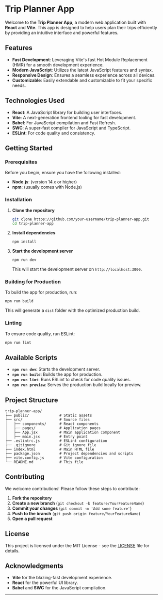 # Trip Planner App

Welcome to the **Trip Planner App**, a modern web application built with **React** and **Vite**. This app is designed to help users plan their trips efficiently by providing an intuitive interface and powerful features.

## Features

- **Fast Development**: Leveraging Vite's fast Hot Module Replacement (HMR) for a smooth development experience.
- **Modern JavaScript**: Utilizes the latest JavaScript features and syntax.
- **Responsive Design**: Ensures a seamless experience across all devices.
- **Customizable**: Easily extendable and customizable to fit your specific needs.

## Technologies Used

- **React**: A JavaScript library for building user interfaces.
- **Vite**: A next-generation frontend tooling for fast development.
- **Babel**: For JavaScript compilation and Fast Refresh.
- **SWC**: A super-fast compiler for JavaScript and TypeScript.
- **ESLint**: For code quality and consistency.

## Getting Started

### Prerequisites

Before you begin, ensure you have the following installed:

- **Node.js**: (version 14.x or higher)
- **npm**: (usually comes with Node.js)

### Installation

1. **Clone the repository**

   ```bash
   git clone https://github.com/your-username/trip-planner-app.git
   cd trip-planner-app
   ```

2. **Install dependencies**

   ```bash
   npm install
   ```

3. **Start the development server**

   ```bash
   npm run dev
   ```

   This will start the development server on `http://localhost:3000`.

### Building for Production

To build the app for production, run:

```bash
npm run build
```

This will generate a `dist` folder with the optimized production build.

### Linting

To ensure code quality, run ESLint:

```bash
npm run lint
```

## Available Scripts

- **`npm run dev`**: Starts the development server.
- **`npm run build`**: Builds the app for production.
- **`npm run lint`**: Runs ESLint to check for code quality issues.
- **`npm run preview`**: Serves the production build locally for preview.

## Project Structure

```
trip-planner-app/
├── public/              # Static assets
├── src/                 # Source files
│   ├── components/      # React components
│   ├── pages/           # Application pages
│   ├── App.jsx          # Main application component
│   ├── main.jsx         # Entry point
├── .eslintrc.js         # ESLint configuration
├── .gitignore           # Git ignore file
├── index.html           # Main HTML file
├── package.json         # Project dependencies and scripts
├── vite.config.js       # Vite configuration
└── README.md            # This file
```

## Contributing

We welcome contributions! Please follow these steps to contribute:

1. **Fork the repository**
2. **Create a new branch** (`git checkout -b feature/YourFeatureName`)
3. **Commit your changes** (`git commit -m 'Add some feature'`)
4. **Push to the branch** (`git push origin feature/YourFeatureName`)
5. **Open a pull request**

## License

This project is licensed under the MIT License - see the [LICENSE](LICENSE) file for details.

## Acknowledgments

- **Vite** for the blazing-fast development experience.
- **React** for the powerful UI library.
- **Babel** and **SWC** for the JavaScript compilation.

---
